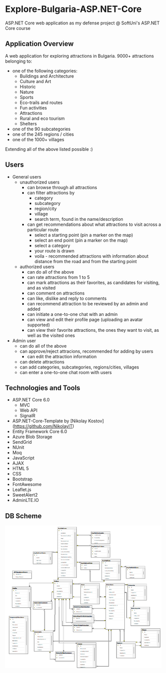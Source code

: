 # Explore-Bulgaria-ASP.NET-Core
ASP.NET Core web application as my defense project @ SoftUni's ASP.NET Core course

## Application Overview
A web application for exploring attractions in Bulgaria.
9000+ attractions belonging to:
+ one of the following categories:
	+ Buildings and Architecture
	+ Culture and Art
	+ Historic
	+ Nature
	+ Sports
	+ Eco-trails and routes
	+ Fun activities
	+ Attractions
	+ Rural and eco tourism
	+ Shelters
+ one of the 90 subcategories
+ one of the 245 regions / cities
+ one of the 1000+ villages

Extending all of the above listed possible :)

## Users
+ General users
	+ unauthorized users
		+ can browse through all attractions
		+ can filter attractions by
			+ category 
			+ subcategory 
			+ region/city 
			+ village 
			+ search term, found in the name/description
		+ can get recommendations about what attractions to visit across a particular route
			+ select a starting point (pin a marker on the map)
			+ select an end point (pin a marker on the map)
			+ select a category
			+ your route is drawn
			+ voila - recommended attractions with information about distance from the road and from the starting point
	+ authorized users
		+ can do all of the above
		+ can rate attractions from 1 to 5
		+ can mark attractions as their favorites, as candidates for visiting, and as visited
		+ can comment on attractions
		+ can like, dislike and reply to comments
		+ can recommend attraction to be reviewed by an admin and added
		+ can initiate a one-to-one chat with an admin
		+ can view and edit their profile page (uploading an avatar supported)
		+ can view their favorite attractions, the ones they want to visit, as well as the visited ones
+ Admin user
    + can do all of the above
	+ can approve/reject attracions, recommended for adding by users
		+ can edit the attraction information
	+ can delete attractions
	+ can add categories, subcategories, regions/cities, villages
	+ can enter a one-to-one chat room with users

## Technologies and Tools
+ ASP.NET Core 6.0
	+ MVC
	+ Web API
	+ SignalR
+ ASP.NET-Core-Template by [Nikolay Kostov] (https://github.com/NikolayIT)
+ Entity Framework Core 6.0
+ Azure Blob Storage
+ SendGrid
+ NUnit
+ Moq
+ JavaScript
+ AJAX
+ HTML 5
+ CSS
+ Bootstrap
+ FontAwesome
+ Leaflet.js
+ SweetAlert2
+ AdminLTE.IO

## DB Scheme
![](images/db-scheme.png)

